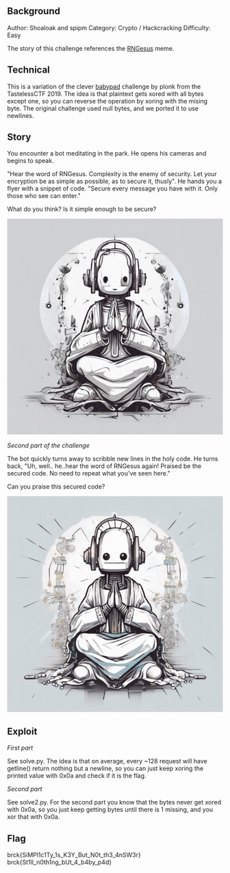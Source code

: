 ## Background

 Author: Shoaloak and spipm
 Category: Crypto / Hackcracking
 Difficulty: Easy

The story of this challenge references the [RNGesus](https://knowyourmeme.com/memes/rngesus) meme.

## Technical

This is a variation of the clever [babypad](https://ctftime.org/writeup/17069) challenge by plonk from the TastelessCTF 2019. The idea is that plaintext gets xored with all bytes except one, so you can reverse the operation by xoring with the mising byte. The original challenge used null bytes, and we ported it to use newlines.

## Story

You encounter a bot meditating in the park. He opens his cameras and begins to speak.

"Hear the word of RNGesus. Complexity is the enemy of security. Let your encryption be as simple as possible, as to secure it, thusly". He hands you a flyer with a snippet of code. "Secure every message you have with it. Only those who see can enter."

What do you think? Is it simple enough to be secure?

![Messengesus](./messengesus.jpg "Messengesus") 

*Second part of the challenge*

The bot quickly turns away to scribble new lines in the holy code. He turns back, "Uh, well.. he..hear the word of RNGesus again! Praised be the secured code. No need to repeat what you've seen here."

Can you praise this secured code?

![Messengesus2](./messengesus2.jpeg "Messengesus2") 

## Exploit

*First part*

See solve.py. The idea is that on average, every ~128 request will have getline() return nothing but a newline, so you can just keep xoring the printed value with 0x0a and check if it is the flag.

*Second part*

See solve2.py. For the second part you know that the bytes never get xored with 0x0a, so you just keep getting bytes until there is 1 missing, and you xor that with 0x0a.

## Flag

brck{SiMPl1c1Ty_1s_K3Y_But_N0t_th3_4nSW3r}
brck{St1ll_n0th1ng_bUt_4_b4by_p4d}